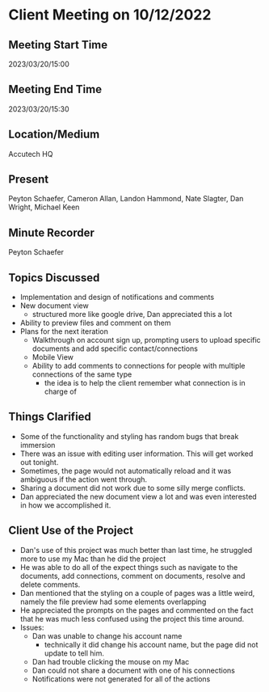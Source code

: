 # Client Meeting on 10/12/2022

## Meeting Start Time

2023/03/20/15:00

## Meeting End Time

2023/03/20/15:30

## Location/Medium

Accutech HQ

## Present

Peyton Schaefer, Cameron Allan, Landon Hammond, Nate Slagter, Dan Wright, Michael Keen

## Minute Recorder

Peyton Schaefer

## Topics Discussed

- Implementation and design of notifications and comments
- New document view
  - structured more like google drive, Dan appreciated this a lot
- Ability to preview files and comment on them
- Plans for the next iteration
  - Walkthrough on account sign up, prompting users to upload specific documents and add specific contact/connections
  - Mobile View
  - Ability to add comments to connections for people with multiple connections of the same type
    - the idea is to help the client remember what connection is in charge of

## Things Clarified

- Some of the functionality and styling has random bugs that break immersion
- There was an issue with editing user information.  This will get worked out tonight.
- Sometimes, the page would not automatically reload and it was ambiguous if the action went through.
- Sharing a document did not work due to some silly merge conflicts.
- Dan appreciated the new document view a lot and was even interested in how we accomplished it.

## Client Use of the Project

- Dan's use of this project was much better than last time, he struggled more to use my Mac than he did the project
- He was able to do all of the expect things such as navigate to the documents, add connections, comment on documents, resolve and delete comments.
- Dan mentioned that the styling on a couple of pages was a little weird, namely the file preview had some elements overlapping
- He appreciated the prompts on the pages and commented on the fact that he was much less confused using the project this time around.
- Issues:
  - Dan was unable to change his account name
    - technically it did change his account name, but the page did not update to tell him.
  - Dan had trouble clicking the mouse on my Mac
  - Dan could not share a document with one of his connections
  - Notifications were not generated for all of the actions
